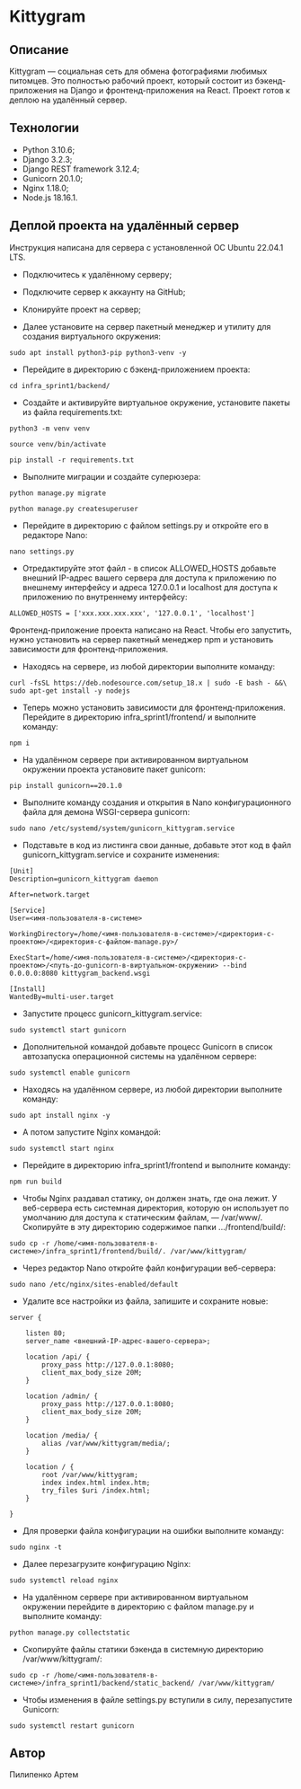 # Kittygram

## Описание

Kittygram — социальная сеть для обмена фотографиями любимых питомцев. Это
полностью рабочий проект, который состоит из бэкенд-приложения на Django и
фронтенд-приложения на React. Проект готов к деплою на удалённый сервер.

## Технологии

- Python 3.10.6;
- Django 3.2.3;
- Django REST framework 3.12.4;
- Gunicorn 20.1.0;
- Nginx 1.18.0;
- Node.js 18.16.1.

## Деплой проекта на удалённый сервер

Инструкция написана для сервера с установленной ОС Ubuntu 22.04.1 LTS.

- Подключитесь к удалённому серверу;

- Подключите сервер к аккаунту на GitHub;

- Клонируйте проект на сервер;

- Далее установите на сервер пакетный менеджер и утилиту для создания
виртуального окружения:

```text
sudo apt install python3-pip python3-venv -y
```

- Перейдите в директорию с бэкенд-приложением проекта:

```text
cd infra_sprint1/backend/
```

- Создайте и активируйте виртуальное окружение, установите пакеты из файла
requirements.txt:

```text
python3 -m venv venv
```

```text
source venv/bin/activate
```

```text
pip install -r requirements.txt
```

- Выполните миграции и создайте суперюзера:

```text
python manage.py migrate
```

```text
python manage.py createsuperuser
```

- Перейдите в директорию с файлом settings.py и откройте его в редакторе Nano:

```text
nano settings.py
```

- Отредактируйте этот файл - в список ALLOWED_HOSTS добавьте внешний IP-адрес
вашего сервера для доступа к приложению по внешнему интерфейсу и адреса
127.0.0.1 и localhost для доступа к приложению по внутреннему интерфейсу:

```text
ALLOWED_HOSTS = ['xxx.xxx.xxx.xxx', '127.0.0.1', 'localhost']
```

Фронтенд-приложение проекта написано на React. Чтобы его запустить, нужно
установить на сервер пакетный менеджер npm и установить зависимости для
фронтенд-приложения.

- Находясь на сервере, из любой директории выполните команду:

```text
curl -fsSL https://deb.nodesource.com/setup_18.x | sudo -E bash - &&\
sudo apt-get install -y nodejs
```

- Теперь можно установить зависимости для фронтенд-приложения. Перейдите в
директорию infra_sprint1/frontend/ и выполните команду:

```text
npm i
```

- На удалённом сервере при активированном виртуальном окружении проекта
установите пакет gunicorn:

```text
pip install gunicorn==20.1.0
```

- Выполните команду создания и открытия в Nano конфигурационного файла
для демона WSGI-сервера gunicorn:

```text
sudo nano /etc/systemd/system/gunicorn_kittygram.service
```

- Подставьте в код из листинга свои данные, добавьте этот код в файл
gunicorn_kittygram.service и сохраните изменения:

```text
[Unit]
Description=gunicorn_kittygram daemon

After=network.target

[Service]
User=<имя-пользователя-в-системе>

WorkingDirectory=/home/<имя-пользователя-в-системе>/<директория-с-проектом>/<директория-с-файлом-manage.py>/

ExecStart=/home/<имя-пользователя-в-системе>/<директория-с-проектом>/<путь-до-gunicorn-в-виртуальном-окружении> --bind 0.0.0.0:8080 kittygram_backend.wsgi

[Install]
WantedBy=multi-user.target
```

- Запустите процесс gunicorn_kittygram.service:

```text
sudo systemctl start gunicorn
```

- Дополнительной командой добавьте процесс Gunicorn в список автозапуска
операционной системы на удалённом сервере:

```text
sudo systemctl enable gunicorn
```

- Находясь на удалённом сервере, из любой директории выполните команду:

```text
sudo apt install nginx -y
```

- А потом запустите Nginx командой:

```text
sudo systemctl start nginx
```

- Перейдите в директорию infra_sprint1/frontend и выполните команду:

```text
npm run build
```

- Чтобы Nginx раздавал статику, он должен знать, где она лежит. У веб-сервера
есть системная директория, которую он использует по умолчанию для доступа к
статическим файлам, — /var/www/. Скопируйте в эту директорию содержимое папки
.../frontend/build/:

```text
sudo cp -r /home/<имя-пользователя-в-системе>/infra_sprint1/frontend/build/. /var/www/kittygram/
```

- Через редактор Nano откройте файл конфигурации веб-сервера:

```text
sudo nano /etc/nginx/sites-enabled/default
```

- Удалите все настройки из файла, запишите и сохраните новые:

```text
server {

    listen 80;
    server_name <внешний-IP-адрес-вашего-сервера>;

    location /api/ {
        proxy_pass http://127.0.0.1:8080;
        client_max_body_size 20M;
    }

    location /admin/ {
        proxy_pass http://127.0.0.1:8080;
        client_max_body_size 20M;
    }

    location /media/ {
        alias /var/www/kittygram/media/;
    }

    location / {
        root /var/www/kittygram;
        index index.html index.htm;
        try_files $uri /index.html;
    }

}
```

- Для проверки файла конфигурации на ошибки выполните команду:

```text
sudo nginx -t
```

- Далее перезагрузите конфигурацию Nginx:

```text
sudo systemctl reload nginx
```

- На удалённом сервере при активированном виртуальном окружении перейдите в
директорию с файлом manage.py и выполните команду:

```text
python manage.py collectstatic
```

- Скопируйте файлы статики бэкенда в системную директорию /var/www/kittygram/:

```text
sudo cp -r /home/<имя-пользователя-в-системе>/infra_sprint1/backend/static_backend/ /var/www/kittygram/
```

- Чтобы изменения в файле settings.py вступили в силу, перезапустите Gunicorn:

```text
sudo systemctl restart gunicorn
```

## Автор

Пилипенко Артем
